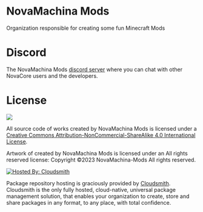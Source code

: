 # NovaMachina Mods

Organization responsible for creating some fun Minecraft Mods

# Discord

The NovaMachina Mods [discord server](https://discord.gg/CJyAkuw) where you can chat with other NovaCore users and the developers.

# License

[![](https://i.creativecommons.org/l/by-nc-sa/4.0/88x31.png)](http://creativecommons.org/licenses/by-nc-sa/4.0/)

All source code of works created by NovaMachina Mods is licensed under a [Creative Commons Attribution-NonCommercial-ShareAlike 4.0 International License](http://creativecommons.org/licenses/by-nc-sa/4.0/).

Artwork of created by NovaMachina Mods is licensed under an All rights reserved license: Copyright &copy;2023 NovaMachina-Mods All rights reserved.

[![Hosted By: Cloudsmith](https://img.shields.io/badge/OSS%20hosting%20by-cloudsmith-blue?logo=cloudsmith&style=for-the-badge)](https://cloudsmith.com)

Package repository hosting is graciously provided by  [Cloudsmith](https://cloudsmith.com).
Cloudsmith is the only fully hosted, cloud-native, universal package management solution, that
enables your organization to create, store and share packages in any format, to any place, with total
confidence.
